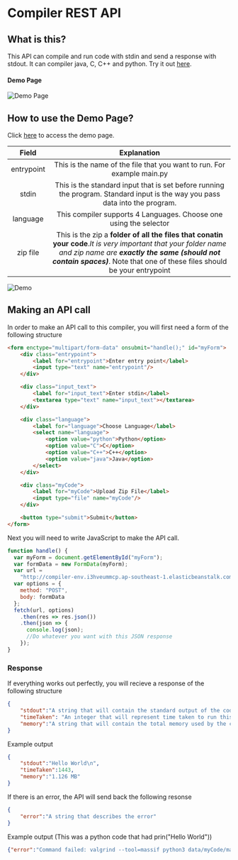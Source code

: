 # Compiler REST API

## What is this?

This API can compile and run code with stdin and send a response with stdout. It can compiler java, C, C++ and python. Try it out [here](https://naseer-compiler-api.herokuapp.com/). 

#### Demo Page

![Demo Page](pictures/compiler.png)

## How to use the Demo Page?

Click [here](http://compiler-env.i3hveummcp.ap-southeast-1.elasticbeanstalk.com/) to access the demo page.

|   Field    |                                                                                                                      Explanation                                                                                                                       |
| :--------: | :----------------------------------------------------------------------------------------------------------------------------------------------------------------------------------------------------------------------------------------------------: |
| entrypoint |                                                                                         This is the name of the file that you want to run. For example main.py                                                                                         |
|   stdin    |                                                              This is the standard input that is set before running the program. Standard input is the way you pass data into the program.                                                              |
|  language  |                                                                                           This compiler supports 4 Languages. Choose one using the selector                                                                                            |
|  zip file  | This is the zip a <b>folder of all the files that conatin your code</b>.<i>It is very important that your folder name and zip name are <b>exactly the same (should not contain spaces)</b></i>. Note that one of these files should be your entrypoint |

![Demo](pictures/demo.gif)

## Making an API call

In order to make an API call to this compiler, you will first need a form of the following structure

```HTML
<form enctype="multipart/form-data" onsubmit="handle();" id="myForm">
    <div class="entrypoint">
        <label for="entrypoint">Enter entry point</label>
        <input type="text" name="entrypoint"/>
    </div>

    <div class="input_text">
        <label for="input_text">Enter stdin</label>
        <textarea type="text" name="input_text"></textarea>
    </div>

    <div class="language">
        <label for="language">Choose Language</label>
        <select name="language">
            <option value="python">Python</option>
            <option value="C">C</option>
            <option value="C++">C++</option>
            <option value="java">Java</option>
        </select>
    </div>

    <div class="myCode">
        <label for="myCode">Upload Zip File</label>
        <input type="file" name="myCode"/>
    </div>

    <button type="submit">Submit</button>
</form>
```

Next you will need to write JavaScript to make the API call.

```javascript
function handle() {
  var myForm = document.getElementById("myForm");
  var formData = new FormData(myForm);
  var url =
    "http://compiler-env.i3hveummcp.ap-southeast-1.elasticbeanstalk.com/";
  var options = {
    method: "POST",
    body: formData
  };
  fetch(url, options)
    .then(res => res.json())
    .then(json => {
      console.log(json);
      //Do whatever you want with this JSON response
    });
}
```

### Response

If everything works out perfectly, you will recieve a response of the following structure

```JSON
{
    "stdout":"A string that will contain the standard output of the code",
    "timeTaken": "An integer that will represent time taken to run this code in milliseconds",
    "memory":"A string that will contain the total memory used by the code."
}
```

Example output

```JSON
{
    "stdout":"Hello World\n",
    "timeTaken":1443,
    "memory":"1.126 MB"
}
```

If there is an error, the API will send back the following resonse

```JSON
{
    "error":"A string that describes the error"
}
```

Example output (This was a python code that had prin("Hello World"))

```JSON
{"error":"Command failed: valgrind --tool=massif python3 data/myCode/main.py\n==51== Massif, a heap profiler\n==51== Copyright (C) 2003-2017, and GNU GPL'd, by Nicholas Nethercote\n==51== Using Valgrind-3.13.0 and LibVEX; rerun with -h for copyright info\n==51== Command: python3 data/myCode/main.py\n==51== \nTraceback (most recent call last):\n  File \"data/myCode/main.py\", line 4, in <module>\n    prin(\"Hello world\")\nNameError: name 'prin' is not defined\n==51== \n"}
```
